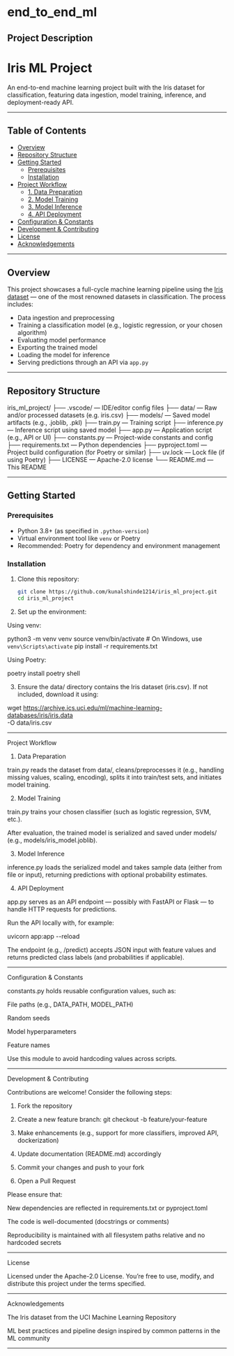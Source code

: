 # end_to_end_ml

## Project Description

# Iris ML Project

An end-to-end machine learning project built with the Iris dataset for classification, featuring data ingestion, model training, inference, and deployment-ready API.

---

## Table of Contents

- [Overview](#overview)  
- [Repository Structure](#repository-structure)  
- [Getting Started](#getting-started)  
  - [Prerequisites](#prerequisites)  
  - [Installation](#installation)  
- [Project Workflow](#project-workflow)  
  - [1. Data Preparation](#1-data-preparation)  
  - [2. Model Training](#2-model-training)  
  - [3. Model Inference](#3-model-inference)  
  - [4. API Deployment](#4-api-deployment)  
- [Configuration & Constants](#configuration--constants)  
- [Development & Contributing](#development--contributing)  
- [License](#license)  
- [Acknowledgements](#acknowledgements)

---

## Overview

This project showcases a full-cycle machine learning pipeline using the [Iris dataset](https://archive.ics.uci.edu/ml/datasets/iris) — one of the most renowned datasets in classification. The process includes:

- Data ingestion and preprocessing  
- Training a classification model (e.g., logistic regression, or your chosen algorithm)  
- Evaluating model performance  
- Exporting the trained model  
- Loading the model for inference  
- Serving predictions through an API via `app.py`

---

## Repository Structure

iris_ml_project/ ├── .vscode/                 — IDE/editor config files ├── data/                    — Raw and/or processed datasets (e.g. iris.csv) ├── models/                  — Saved model artifacts (e.g., .joblib, .pkl) ├── train.py                 — Training script ├── inference.py             — Inference script using saved model ├── app.py                   — Application script (e.g., API or UI) ├── constants.py             — Project-wide constants and config ├── requirements.txt         — Python dependencies ├── pyproject.toml           — Project build configuration (for Poetry or similar) ├── uv.lock                  — Lock file (if using Poetry) ├── LICENSE                  — Apache-2.0 license └── README.md                — This README

---

## Getting Started

### Prerequisites

- Python 3.8+ (as specified in `.python-version`)  
- Virtual environment tool like `venv` or Poetry  
- Recommended: Poetry for dependency and environment management

### Installation

1. Clone this repository:

   ```bash
   git clone https://github.com/kunalshinde1214/iris_ml_project.git
   cd iris_ml_project

2. Set up the environment:

Using venv:

python3 -m venv venv
source venv/bin/activate     # On Windows, use `venv\Scripts\activate`
pip install -r requirements.txt

Using Poetry:

poetry install
poetry shell



3. Ensure the data/ directory contains the Iris dataset (iris.csv). If not included, download it using:

wget https://archive.ics.uci.edu/ml/machine-learning-databases/iris/iris.data \
  -O data/iris.csv




---

Project Workflow

1. Data Preparation

train.py reads the dataset from data/, cleans/preprocesses it (e.g., handling missing values, scaling, encoding), splits it into train/test sets, and initiates model training.


2. Model Training

train.py trains your chosen classifier (such as logistic regression, SVM, etc.).

After evaluation, the trained model is serialized and saved under models/ (e.g., models/iris_model.joblib).


3. Model Inference

inference.py loads the serialized model and takes sample data (either from file or input), returning predictions with optional probability estimates.


4. API Deployment

app.py serves as an API endpoint — possibly with FastAPI or Flask — to handle HTTP requests for predictions.

Run the API locally with, for example:

uvicorn app:app --reload

The endpoint (e.g., /predict) accepts JSON input with feature values and returns predicted class labels (and probabilities if applicable).



---

Configuration & Constants

constants.py holds reusable configuration values, such as:

File paths (e.g., DATA_PATH, MODEL_PATH)

Random seeds

Model hyperparameters

Feature names



Use this module to avoid hardcoding values across scripts.


---

Development & Contributing

Contributions are welcome! Consider the following steps:

1. Fork the repository


2. Create a new feature branch: git checkout -b feature/your-feature


3. Make enhancements (e.g., support for more classifiers, improved API, dockerization)


4. Update documentation (README.md) accordingly


5. Commit your changes and push to your fork


6. Open a Pull Request



Please ensure that:

New dependencies are reflected in requirements.txt or pyproject.toml

The code is well-documented (docstrings or comments)

Reproducibility is maintained with all filesystem paths relative and no hardcoded secrets



---

License

Licensed under the Apache-2.0 License. You’re free to use, modify, and distribute this project under the terms specified.


---

Acknowledgements

The Iris dataset from the UCI Machine Learning Repository 

ML best practices and pipeline design inspired by common patterns in the ML community



---

 